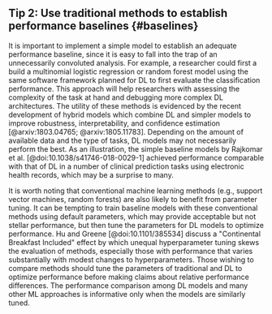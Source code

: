 ## Tip 2: Use traditional methods to establish performance baselines {#baselines}

It is important to implement a simple model to establish an adequate performance baseline, since it is easy to fall into the trap of an unnecessarily convoluted analysis.
For example, a researcher could first a build a multinomial logistic regression or random forest model using the same software framework planned for DL to first evaluate the classification performance.
This approach will help researchers with assessing the complexity of the task at hand and debugging more complex DL architectures.
The utility of these methods is evidenced by the recent development of hybrid models which combine DL and simpler models to improve robustness, interpretability, and confidence estimation [@arxiv:1803.04765; @arxiv:1805.11783].
Depending on the amount of available data and the type of tasks, DL models may not necessarily perform the best.
As an illustration, the simple baseline models by Rajkomar et al. [@doi:10.1038/s41746-018-0029-1] achieved performance comparable with that of DL in a number of clinical prediction tasks using electronic health records, which may be a surprise to many.

It is worth noting that conventional machine learning methods (e.g., support vector machines, random forests) are also likely to benefit from parameter tuning.
It can be tempting to train baseline models with these conventional methods using default parameters, which may provide acceptable but not stellar performance, but then tune the parameters for DL models to optimize performance.
Hu and Greene [@doi:10.1101/385534] discuss a "Continental Breakfast Included" effect by which unequal hyperparameter tuning skews the evaluation of methods, especially those with performance that varies substantially with modest changes to hyperparameters.
Those wishing to compare methods should tune the parameters of traditional and DL to optimize performance before making claims about relative performance differences.
The performance comparison among DL models and many other ML approaches is informative only when the models are similarly tuned.
